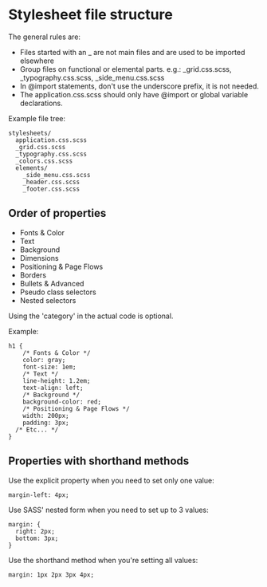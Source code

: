 Stylesheet file structure
=========================

The general rules are:

- Files started with an _ are not main files and are used to be imported elsewhere
- Group files on functional or elemental parts. e.g.: _grid.css.scss, _typography.css.scss, _side_menu.css.scss
- In @import statements, don't use the underscore prefix, it is not needed.
- The application.css.scss should only have @import or global variable declarations.

Example file tree:

    stylesheets/
      application.css.scss
      _grid.css.scss
      _typography.css.scss
      _colors.css.scss
      elements/
        _side_menu.css.scss
        _header.css.scss
        _footer.css.scss
        

Order of properties
-------------------

+ Fonts & Color
+ Text
+ Background
+ Dimensions
+ Positioning & Page Flows
+ Borders
+ Bullets & Advanced
+ Pseudo class selectors
+ Nested selectors

Using the 'category' in the actual code is optional.

Example:

    h1 {
	    /* Fonts & Color */
    	color: gray;
    	font-size: 1em;
	    /* Text */
    	line-height: 1.2em;
    	text-align: left;
	    /* Background */
    	background-color: red;
	    /* Positioning & Page Flows */
    	width: 200px;
    	padding: 3px;
      /* Etc... */
    }

Properties with shorthand methods
---------------------------------

Use the explicit property when you need to set only one value:

    margin-left: 4px;

Use SASS' nested form when you need to set up to 3 values:

    margin: {
      right: 2px;
      bottom: 3px;
    }

Use the shorthand method when you're setting all values:

    margin: 1px 2px 3px 4px;

